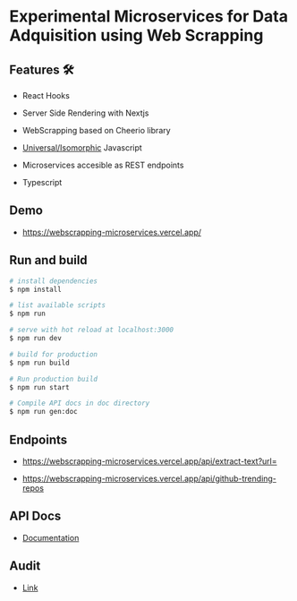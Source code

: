 # Experimental Microservices for Data Adquisition using Web Scrapping

## Features 🛠️

- React Hooks

- Server Side Rendering with Nextjs

- WebScrapping based on Cheerio library

- [Universal/Isomorphic](https://en.wikipedia.org/wiki/Isomorphic_JavaScript) Javascript

- Microservices accesible as REST endpoints

- Typescript

## Demo

- https://webscrapping-microservices.vercel.app/

## Run and build

```bash
# install dependencies
$ npm install

# list available scripts
$ npm run

# serve with hot reload at localhost:3000
$ npm run dev

# build for production
$ npm run build

# Run production build
$ npm run start

# Compile API docs in doc directory
$ npm run gen:doc

```

## Endpoints

- https://webscrapping-microservices.vercel.app/api/extract-text?url=

- https://webscrapping-microservices.vercel.app/api/github-trending-repos

## API Docs

- [Documentation](https://yagolopez.js.org/webscrapping-microservices/docs/index.html)

## Audit

- [Link](https://lighthouse-dot-webdotdevsite.appspot.com//lh/html?url=https%3A%2F%2Fwebscrapping-microservices.vercel.app%2F)

